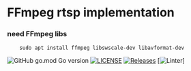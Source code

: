 # FFmpeg rtsp implementation
### need FFmpeg libs
```
    sudo apt install ffmpeg libswscale-dev libavformat-dev
```

![GitHub go.mod Go version](https://img.shields.io/github/go-mod/go-version/Danile71/go-rtsp)
[![LICENSE](https://img.shields.io/github/license/Danile71/go-rtsp.svg?style=flat-square)](https://github.com/Danile71/go-rtsp/blob/main/LICENSE)
[![Releases](https://img.shields.io/github/release/Danile71/go-rtsp/all.svg?style=flat-square)](https://github.com/Danile71/go-rtsp/releases)
[![Linter](https://img.shields.io/github/release/Danile71/go-rtsp/actions/workflows/golangci-lint.yml/badge.svg?style=flat-square)]